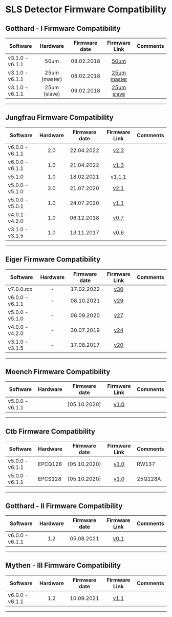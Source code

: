 # SLS Detector Firmware Compatibility

## Gotthard - I Firmware Compatibility

|Software|Hardware|Firmware date|Firmware Link|Comments|
|---|:---:|:---:|:---:|---|
|v3.1.0 - v6.1.1|50um|08.02.2018|[50um](https://github.com/slsdetectorgroup/slsDetectorFirmware/blob/master/binaries/gotthard_I/50um/gotthard_I_50um.pof)||
|v3.1.0 - v6.1.1|25um (master)|08.02.2018|[25um master](https://github.com/slsdetectorgroup/slsDetectorFirmware/blob/master/binaries/gotthard_I/25um/master/gotthard_I_25um_master.pof)||
|v3.1.0 - v6.1.1|25um (slave)|09.02.2018|[25um slave](https://github.com/slsdetectorgroup/slsDetectorFirmware/blob/master/binaries/gotthard_I/25um/slave/gotthard_I_25um_slave.pof)||

* * * 

## Jungfrau Firmware Compatibility

|Software|Hardware|Firmware date|Firmware Link|Comments|
|---|:---:|:---:|:---:|---|
|v6.0.0 - v6.1.1|2.0|22.04.2022|[v2.3](https://github.com/slsdetectorgroup/slsDetectorFirmware/blob/master/binaries/jungfrau/v2_3/jungfrau_v2_3.pof)||
|v6.0.0 - v6.1.1|1.0|21.04.2022|[v1.3](https://github.com/slsdetectorgroup/slsDetectorFirmware/blob/master/binaries/jungfrau/v1_3/jungfrau_v1_3.pof)||
|v5.1.0         |1.0|18.02.2021|[v1.1.1](https://github.com/slsdetectorgroup/slsDetectorFirmware/blob/master/binaries/jungfrau/v1_1_1/jungfrau_v1_1_1.pof)||
|v5.0.0 - v5.1.0|2.0|21.07.2020|[v2.1](https://github.com/slsdetectorgroup/slsDetectorFirmware/blob/master/binaries/jungfrau/v2_1/jungfrau_v2_1.pof)||
|v5.0.0 - v5.0.1|1.0|24.07.2020|[v1.1](https://github.com/slsdetectorgroup/slsDetectorFirmware/blob/master/binaries/jungfrau/v1_1/jungfrau_v1_1.pof)||
|v4.0.1 - v4.2.0|1.0|06.12.2018|[v0.7](https://github.com/slsdetectorgroup/slsDetectorFirmware/blob/master/binaries/jungfrau/v0_7/jungfrau_v0_7.pof)||
|v3.1.0 - v3.1.5|1.0|13.11.2017|[v0.6](https://github.com/slsdetectorgroup/slsDetectorFirmware/blob/master/binaries/jungfrau/v0_6/jungfrau_v0_6.pof)||

* * *


## Eiger Firmware Compatibility

|Software|Hardware|Firmware date|Firmware Link|Comments|
|---|:---:|:---:|:---:|---|
|v7.0.0.rcx|-|17.02.2022|[v30](https://github.com/slsdetectorgroup/slsDetectorFirmware/blob/master/binaries/eiger/v30/)||
|v6.0.0 - v6.1.1|-|08.10.2021|[v29](https://github.com/slsdetectorgroup/slsDetectorFirmware/blob/master/binaries/eiger/v29/)||
|v5.0.0 - v5.1.0|-|08.09.2020|[v27](https://github.com/slsdetectorgroup/slsDetectorFirmware/blob/master/binaries/eiger/v27/)||
|v4.0.0 - v4.2.0|-|30.07.2019|[v24](https://github.com/slsdetectorgroup/slsDetectorFirmware/blob/master/binaries/eiger/v24/)||
|v3.1.0 - v3.1.5|-|17.08.2017|[v20](https://github.com/slsdetectorgroup/slsDetectorFirmware/blob/master/binaries/eiger/v20/)||

* * *

## Moench Firmware Compatibility

|Software|Hardware|Firmware date|Firmware Link|Comments|
|---|---|:---:|:---:|---|
|v5.0.0 - v6.1.1||[05.10.2020]|[v1.0](https://github.com/slsdetectorgroup/slsDetectorFirmware/blob/master/binaries/moench/v1_0/moench_v1_0_201005.pof)||

* * *

## Ctb Firmware Compatibility

|Software|Hardware|Firmware date|Firmware Link|Comments |
|---|---|:---:|:---:|---|
|v5.0.0 - v6.1.1|EPCQ128|[05.10.2020]|[v1.0](https://github.com/slsdetectorgroup/slsDetectorFirmware/blob/master/binaries/ctb/EPCQ128/v1_0/ctb_v1_0_201005.pof)|RW137|
|v5.0.0 - v6.1.1|EPCS128|[05.10.2020]|[v1.0](https://github.com/slsdetectorgroup/slsDetectorFirmware/blob/master/binaries/ctb/EPCS128/v1_0/ctb_v1_0_201005.pof)|25Q128A|

* * *

## Gotthard - II Firmware Compatibility

|Software|Hardware|Firmware date|Firmware Link|Comments|
|---|:---:|:---:|:---:|---|
|v6.0.0 - v6.1.1|1.2|05.08.2021|[v0.1](https://github.com/slsdetectorgroup/slsDetectorFirmware/blob/master/binaries/gotthard_II/v0_1/gotthard-II_v0_1.rbf)||

* * *

## Mythen - III Firmware Compatibility

|Software|Hardware|Firmware date|Firmware Link|Comments|
|---|:---:|:---:|:---:|---|
|v6.0.0 - v6.1.1|1.2|10.09.2021|[v1.1](https://github.com/slsdetectorgroup/slsDetectorFirmware/blob/master/binaries/mythen_III/v1_1/mythen-III_v1_1.rbf)||

* * *

